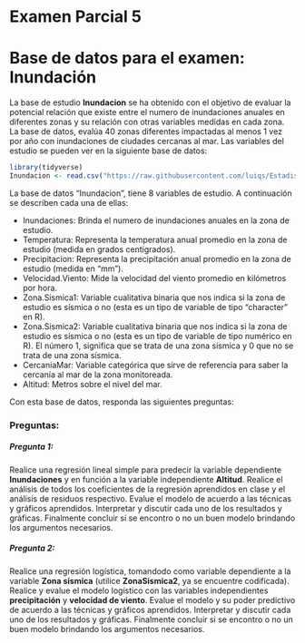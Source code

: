 Examen Parcial 5
================

# Base de datos para el examen: Inundación

La base de estudio **Inundacion** se ha obtenido con el objetivo de
evaluar la potencial relación que existe entre el numero de inundaciones
anuales en diferentes zonas y su relación con otras variables medidas en
cada zona. La base de datos, evalúa 40 zonas diferentes impactadas al
menos 1 vez por año con inundaciones de ciudades cercanas al mar. Las
variables del estudio se pueden ver en la siguiente base de datos:

``` r
library(tidyverse)
Inundacion <- read.csv("https://raw.githubusercontent.com/luiqs/Estadistica-Aplicada/main/PDB/Inundacion.csv")
```

La base de datos “Inundacion”, tiene 8 variables de estudio. A
continuación se describen cada una de ellas:

-   Inundaciones: Brinda el numero de inundaciones anuales en la zona de
    estudio.
-   Temperatura: Representa la temperatura anual promedio en la zona de
    estudio (medida en grados centígrados).
-   Precipitacion: Representa la precipitación anual promedio en la zona
    de estudio (medida en “mm”).
-   Velocidad.Viento: Mide la velocidad del viento promedio en
    kilómetros por hora.
-   Zona.Sismica1: Variable cualitativa binaria que nos indica si la
    zona de estudio es sísmica o no (esta es un tipo de variable de tipo
    “character” en R).
-   Zona.Sismica2: Variable cualitativa binaria que nos indica si la
    zona de estudio es sísmica o no (esta es un tipo de variable de tipo
    numérico en R). El número 1, significa que se trata de una zona
    sísmica y 0 que no se trata de una zona sísmica.
-   CercaniaMar: Variable categórica que sirve de referencia para saber
    la cercanía al mar de la zona monitoreada.
-   Altitud: Metros sobre el nivel del mar.

Con esta base de datos, responda las siguientes preguntas:

### Preguntas:

##### Pregunta 1:

Realice una regresión lineal simple para predecir la variable
dependiente **Inundaciones** y en función a la variable independiente
**Altitud**. Realice el análisis de todos los coeficientes de la
regresión aprendidos en clase y el análisis de residuos respectivo.
Evalue el modelo de acuerdo a las técnicas y gráficos aprendidos.
Interpretar y discutir cada uno de los resultados y gráficas. Finalmente
concluir si se encontro o no un buen modelo brindando los argumentos
necesarios.

##### Pregunta 2:

Realice una regresión logística, tomandodo como variable dependiente a
la variable **Zona sísmica** (utilice **ZonaSismica2**, ya se encuentre
codificada). Realice y evalue el modelo logístico con las variables
independientes **precipitación** y **velocidad de viento**. Evalue el
modelo y su poder predictivo de acuerdo a las técnicas y gráficos
aprendidos. Interpretar y discutir cada uno de los resultados y
gráficas. Finalmente concluir si se encontro o no un buen modelo
brindando los argumentos necesarios.
